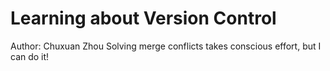 # Learning about Version Control
Author: Chuxuan Zhou
Solving merge conflicts takes conscious effort, but I can do it!
